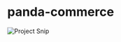 ﻿# panda-commerce
![Project Snip](https://user-images.githubusercontent.com/89503650/139320328-0aa53d48-b8ca-4990-8372-94cafa5e85ae.png)
